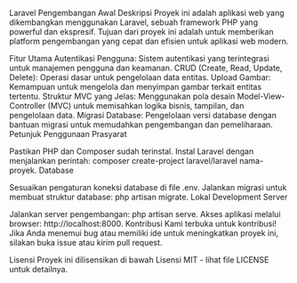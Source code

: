 
Laravel Pengembangan Awal
Deskripsi
Proyek ini adalah aplikasi web yang dikembangkan menggunakan Laravel, sebuah framework PHP yang powerful dan ekspresif. Tujuan dari proyek ini adalah untuk memberikan platform pengembangan yang cepat dan efisien untuk aplikasi web modern.

Fitur Utama
Autentikasi Pengguna: Sistem autentikasi yang terintegrasi untuk manajemen pengguna dan keamanan.
CRUD (Create, Read, Update, Delete): Operasi dasar untuk pengelolaan data entitas.
Upload Gambar: Kemampuan untuk mengelola dan menyimpan gambar terkait entitas tertentu.
Struktur MVC yang Jelas: Menggunakan pola desain Model-View-Controller (MVC) untuk memisahkan logika bisnis, tampilan, dan pengelolaan data.
Migrasi Database: Pengelolaan versi database dengan bantuan migrasi untuk memudahkan pengembangan dan pemeliharaan.
Petunjuk Penggunaan
Prasyarat

Pastikan PHP dan Composer sudah terinstal.
Instal Laravel dengan menjalankan perintah: composer create-project laravel/laravel nama-proyek.
Database

Sesuaikan pengaturan koneksi database di file .env.
Jalankan migrasi untuk membuat struktur database: php artisan migrate.
Lokal Development Server

Jalankan server pengembangan: php artisan serve.
Akses aplikasi melalui browser: http://localhost:8000.
Kontribusi
Kami terbuka untuk kontribusi! Jika Anda menemui bug atau memiliki ide untuk meningkatkan proyek ini, silakan buka issue atau kirim pull request.

Lisensi
Proyek ini dilisensikan di bawah Lisensi MIT - lihat file LICENSE untuk detailnya.
 
 
